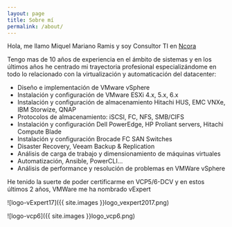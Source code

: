 ```yaml
---
layout: page
title: Sobre mí
permalink: /about/
---
```


Hola, me llamo Miquel Mariano Ramis y soy Consultor TI en [Ncora](https://www.ncora.com/)

Tengo mas de 10 años de experiencia en el ámbito de sistemas y en los últimos años he centrado mi trayectoria profesional especializándome en todo lo relacionado con la virtualización y automaticación del datacenter:

 - Diseño e implementación de VMware vSphere
 - Instalación y configuración de VMware ESXi 4.x, 5.x, 6.x
 - Instalación y configuración de almacenamiento Hitachi HUS, EMC VNXe, IBM Storwize, QNAP
 - Protocolos de almacenamiento: iSCSI, FC, NFS, SMB/CIFS
 - Instalación y configuración Dell PowerEdge, HP Proliant servers, Hitachi Compute Blade
 - Instalación y configuración Brocade FC SAN Switches
 - Disaster Recovery, Veeam Backup & Replication
 - Análisis de carga de trabajo y dimensionamiento de máquinas virtuales
 - Automatización, Ansible, PowerCLI...
 - Análisis de performance y resolución de problemas en VMWare vSphere

He tenido la suerte de poder certificarme en VCP5/6-DCV y en estos últimos 2 años, VMWare me ha nombrado vExpert

![logo-vExpert17]({{ site.images }}logo_vexpert2017.png) 

![logo-vcp6]({{ site.images }}logo_vcp6.png) 

